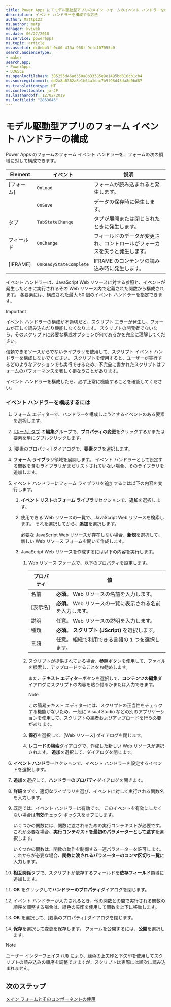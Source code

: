 ```yaml
---
title: Power Apps にてモデル駆動型アプリのメイン フォームのイベント ハンドラーを構成する | MicrosoftDocs
description: イベント ハンドラーを構成する方法
author: Mattp123
ms.author: matp
manager: kvivek
ms.date: 06/27/2018
ms.service: powerapps
ms.topic: article
ms.assetid: dc0ebb3f-0c00-413a-968f-9cfd107055c0
search.audienceType:
- maker
search.app:
- PowerApps
- D365CE
ms.openlocfilehash: 385255d46ad358a8b33385e9e1495bd310cb1cb4
ms.sourcegitcommit: dd2a8a0362a8e1b64a1dac7b9f98d43da8d0bd87
ms.translationtype: HT
ms.contentlocale: ja-JP
ms.lasthandoff: 12/02/2019
ms.locfileid: "2863645"
---
```

# <a name="configure-model-driven-app-form-event-handlers"></a>モデル駆動型アプリのフォーム イベント ハンドラーの構成

 Power Apps のフォームのフォーム イベント ハンドラーを、フォームの次の領域に対して構成できます。  
  
|Element|イベント|説明|  
|-------------|-----------|-----------------|  
|[フォーム]|`OnLoad`|フォームが読み込まれると発生します。|  
||`OnSave`|データの保存時に発生します。|  
|タブ|`TabStateChange`|タブが展開または閉じられたときに発生します。|  
|フィールド|`OnChange`|フィールドのデータが変更され、コントロールがフォーカスを失うと発生します。|  
|[IFRAME]|`OnReadyStateComplete`|IFRAME のコンテンツの読み込み時に発生します。|  
  
 イベント ハンドラーは、JavaScript Web リソースに対する参照と、イベントが発生したときに実行されるその Web リソース内で定義された関数から構成されます。 各要素には、構成された最大 50 個のイベント ハンドラーを指定できます。  
  
> [!IMPORTANT]
>  イベント ハンドラーの構成が不適切だと、スクリプト エラーが発生し、フォームが正しく読み込んだり機能しなくなります。 スクリプトの開発者でないなら、そのスクリプトに必要な構成オプションが何であるかを完全に理解してください。  
>   
>  信頼できるソースからでないライブラリを使用して、スクリプト イベント ハンドラーを構成しないでください。 スクリプトを使用すると、ユーザーが実行するどのようなアクションでも実行できるため、不完全に書かれたスクリプトはフォームのパフォーマンスを著しく損なうことがあります。  
>   
>  イベント ハンドラーを構成したら、必ず正常に機能することを確認してください。  
  
### <a name="to-configure-an-event-handler"></a>イベント ハンドラーを構成するには 
  
1.  フォーム エディターで、ハンドラーを構成しようとするイベントのある要素を選択します。  
  
2.  [[ホーム] タブ](form-editor-user-interface-legacy.md#home-tab) の**編集**グループで、**プロパティの変更**をクリックするかまたは要素を単にダブルクリックします。  
  
3.  [要素のプロパティ] ダイアログで、**要素**タブを選択します。  
  
4.  **フォーム ライブラリ**領域を展開します。 イベント ハンドラーとして設定する関数を含むライブラリがまだリストされていない場合、そのライブラリを追加します。  
  
5.  イベント ハンドラーにフォーム ライブラリを追加するには以下の内容を実行します。  
    1.  **イベント リスト**の**フォーム ライブラリ**セクションで、**追加**を選択します。  
  
    2.  使用できる Web リソースの一覧で、JavaScript Web リソースを検索します。 それを選択してから、**追加**​​ を選択します。  
  
         必要な JavaScript Web リソースが存在しない場合、**新規**を選択して、新しい Web リソース フォームを開いて作成します。  
  
    3.  JavaScript Web リソースを作成するには以下の内容を実行します。  
        1.  Web リソース フォームで、以下のプロパティを設定します。  
  
            |プロパティ|値|  
            |--------------|-----------|  
            |名前|**必須**。 Web リソースの名前を入力します。|  
            |[表示名]|**必須**。 Web リソースの一覧に表示される名前を入力します。|  
            |説明|任意。 Web リソースの説明を入力します。|  
            |種類|**必須**。 **スクリプト (JScript)** を選択します。|  
            |言語|任意。 組織で利用できる言語の 1 つを選択します。|  
  
        2.  スクリプトが提供されている場合、**参照**ボタンを使用して、ファイルを検索し、アップロードすることをお勧めします。  
  
             また、**テキスト エディター**ボタンを選択して、**コンテンツの編集**ダイアログにスクリプトの内容を貼り付るかまたは入力できます。  
  
            > [!NOTE]
            >  この簡易テキスト エディターには、スクリプトの正当性をチェックする機能がないため、一般に Visual Studio などの別のアプリケーションを使用して、スクリプトの編者およびアップロードを行う必要があります。  
  
        3.  **保存**を選択して、[Web リソース] ダイアログを閉じます。  
  
        4.  **レコードの検索**ダイアログで、作成した新しい Web リソースが選択されます。 **追加**を選択して、ダイアログを閉じます。  
6.  **イベント ハンドラー**セクションで、イベント ハンドラーを設定するイベントを選択します。  
  
7.  **追加**を選択して、**ハンドラーのプロパティ**ダイアログを開きます。  
  
8. **詳細**タブで、適切なライブラリを選び、イベントに対して実行される関数名を入力します。  
  
9. 既定では、イベント ハンドラーは有効です。 このイベントを有効にしたくない場合は**有効**チェック ボックスをオフにします。  
  
     いくつかの関数には、関数に渡されるための実行コンテキストが必要です。 これが必要な場合、**実行コンテキストを最初のパラメーターとして渡す**を選択します。  
  
     いくつかの関数は、関数の動作を制御する一連パラメーターを許可します。 これからが必要な場合、**関数に渡されるパラメーターのコンマ区切り一覧**に入力します。  
  
10. **相互関係**タブで、スクリプトが依存するフィールドを**依存フィールド**領域に追加します。  
  
11. **OK** をクリックして**ハンドラーのプロパティ**ダイアログを閉じます。  
  
12. イベント ハンドラーが入力されるとき、他の関数との間で実行される関数の順序を調整する場合は、緑色の矢印を使用して関数を上下に移動します。  
  
13. **OK** を選択して、[要素のプロパティ] ダイアログを閉じます。  
  
14. **保存**を選択して変更を保存します。 フォームを公開するには、**公開**を選択します。  
  
> [!NOTE]
>  ユーザー インターフェイス (UI) により、緑色の上矢印と下矢印を使用してスクリプトの読み込みの順序を調整できますが、スクリプトは実際には順次に読み込まれません。   

## <a name="next-steps"></a>次のステップ

[メイン フォームとそのコンポーネントの使用](use-main-form-and-components.md)
